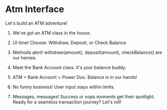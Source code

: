 # Atm Interface
Let's build an ATM adventure!

1. We've got an ATM class in the house.

2. UI time! Choose: Withdraw, Deposit, or Check Balance.

3. Methods alert! withdraw(amount), deposit(amount), checkBalance() are our heroes.

4. Meet the Bank Account class. It's your balance buddy.

5. ATM + Bank Account = Power Duo. Balance is in our hands!

6. No funny business! User input stays within limits.

7. Messages, messages! Success or oops moments get their spotlight. Ready for a seamless transaction journey? Let's roll!
